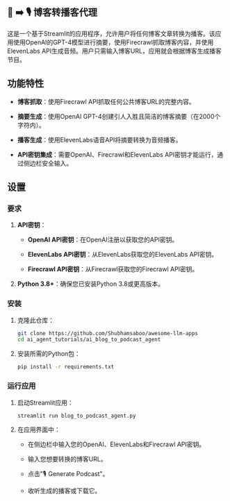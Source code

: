 ## 📰 ➡️ 🎙️ 博客转播客代理
这是一个基于Streamlit的应用程序，允许用户将任何博客文章转换为播客。该应用使用OpenAI的GPT-4模型进行摘要，使用Firecrawl抓取博客内容，并使用ElevenLabs API生成音频。用户只需输入博客URL，应用就会根据博客生成播客节目。

## 功能特性

- **博客抓取**：使用Firecrawl API抓取任何公共博客URL的完整内容。

- **摘要生成**：使用OpenAI GPT-4创建引人入胜且简洁的博客摘要（在2000个字符内）。

- **播客生成**：使用ElevenLabs语音API将摘要转换为音频播客。

- **API密钥集成**：需要OpenAI、Firecrawl和ElevenLabs API密钥才能运行，通过侧边栏安全输入。

## 设置

### 要求

1. **API密钥**：
    - **OpenAI API密钥**：在OpenAI注册以获取您的API密钥。

    - **ElevenLabs API密钥**：从ElevenLabs获取您的ElevenLabs API密钥。

    - **Firecrawl API密钥**：从Firecrawl获取您的Firecrawl API密钥。

2. **Python 3.8+**：确保您已安装Python 3.8或更高版本。

### 安装
1. 克隆此仓库：
   ```bash
   git clone https://github.com/Shubhamsaboo/awesome-llm-apps
   cd ai_agent_tutorials/ai_blog_to_podcast_agent
   ```

2. 安装所需的Python包：
   ```bash
   pip install -r requirements.txt
   ```
### 运行应用

1. 启动Streamlit应用：
   ```bash
   streamlit run blog_to_podcast_agent.py
   ```

2. 在应用界面中：
    - 在侧边栏中输入您的OpenAI、ElevenLabs和Firecrawl API密钥。

    - 输入您想要转换的博客URL。

    - 点击"🎙️ Generate Podcast"。

    - 收听生成的播客或下载它。